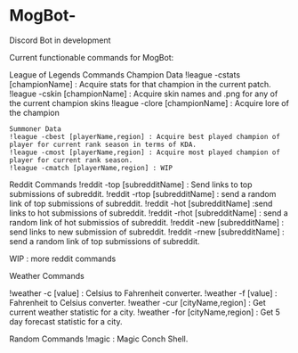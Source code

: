 # MogBot-

Discord Bot in development

Current functionable commands for MogBot:

League of Legends Commands
	Champion Data
	!league -cstats [championName] : Acquire stats for that champion in the current patch.
	!league -cskin [championName]  : Acquire skin names and .png for any of the current champion skins
	!league -clore [championName] : Acquire lore of the champion

	Summoner Data
	!league -cbest [playerName,region] : Acquire best played champion of player for current rank season in terms of KDA.
	!league -cmost [playerName,region] : Acquire most played champion of player for current rank season.
	!league -cmatch [playerName,region] : WIP

Reddit Commands 
!reddit -top [subredditName] : Send links to top submissions of subreddit.
!reddit -rtop [subredditName] : send a random link of top submissions of subreddit.
!reddit -hot [subredditName] :send links to hot submissions of subreddit.
!reddit -rhot [subredditName] : send a random link of hot submissios of subreddit.
!reddit -new [subredditName] : send links to new submission of subreddit.
!reddit -rnew [subredditName] : send a random link of top submissions of subreddit.

WIP : more reddit commands

Weather Commands

!weather -c [value] : Celsius to Fahrenheit converter.
!weather -f [value] : Fahrenheit to Celsius converter.
!weather -cur [cityName,region] : Get current weather statistic for a city.
!weather -for [cityName,region] : Get 5 day forecast statistic for a city. 

Random Commands 
!magic : Magic Conch Shell.
		 